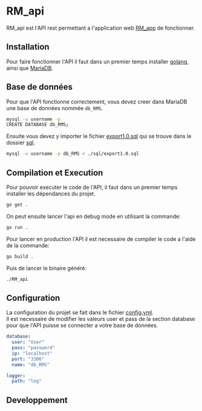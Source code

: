 # RM_api
RM_api est l'API rest permettant a l'application web [RM_app](https://github.com/Eznopot/RM_app) de fonctionner.

## Installation
Pour faire fonctionner l'API il faut dans un premier temps installer [golang](https://go.dev/doc/install), ainsi que [MariaDB](https://mariadb.com/kb/en/getting-installing-and-upgrading-mariadb/).

## Base de données
Pour que l'API fonctionne correctement, vous devez creer dans MariaDB une base de données nommée `db_RMS`.

```Bash
mysql -u username -p
CREATE DATABASE db_RMS;
```

Ensuite vous devez y importer le fichier [export1.0.sql](./sql/export1.0.sql) qui se trouve dans le dossier [sql](./sql).

```Bash
mysql -u username -p db_RMS < ./sql/export1.0.sql
```

## Compilation et Execution
Pour pouvoir executer le code de l'API, il faut dans un premier temps installer les dépendances du projet.
```Bash
go get .
```

On peut ensuite lancer l'api en debug mode en utilisant la commande:
```Bash
go run .
```

Pour lancer en production l'API il est necessaire de compiler le code a l'aide de la commande:
```Bash
go build .
```

Puis de lancer le binaire généré:
```Bash
./RM_api
```

## Configuration
La configuration du projet se fait dans le fichier [config.yml](./config.yml).<br>
Il est necessaire de modifier les valeurs user et pass de la section database pour que l'API puisse se connecter a votre base de données.

```YAML
database:
  user: "User"
  pass: "password"
  ip: "localhost"
  port: "3306"
  name: "db_RMS"

logger:
  path: "log"
```

## Developpement
